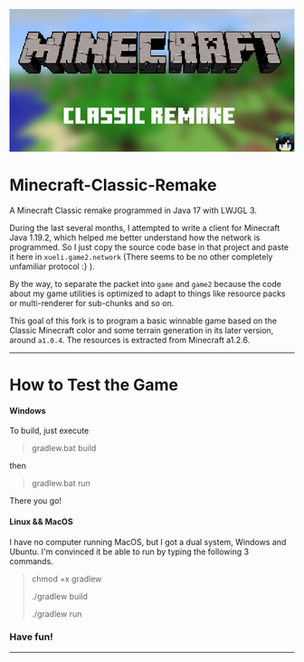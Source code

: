 ![Splash](./splash/splash.png)

# Minecraft-Classic-Remake

A Minecraft Classic remake programmed in Java 17 with LWJGL 3.

During the last several months, I attempted to write a client for Minecraft Java 1.19.2, which helped me better understand how the network is programmed. So I just copy the source code base in that project and paste it here in `xueli.game2.network` (There seems to be no other completely unfamiliar protocol :} ).

By the way, to separate the packet into `game` and `game2` because the code about my game utilities is optimized to adapt to things like resource packs or multi-renderer for sub-chunks and so on.

This goal of this fork is to program a basic winnable game based on the Classic Minecraft color and some terrain generation in its later version, around `a1.0.4`. The resources is extracted from Minecraft a1.2.6.

****

# How to Test the Game

#### Windows

To build, just execute

> gradlew.bat build

then

> gradlew.bat run

There you go!

#### Linux && MacOS

I have no computer running MacOS, but I got a dual system, Windows and Ubuntu.
I'm convinced it be able to run by typing the following 3 commands.

> chmod +x gradlew
> 
> ./gradlew build
> 
> ./gradlew run

### Have fun!

****
